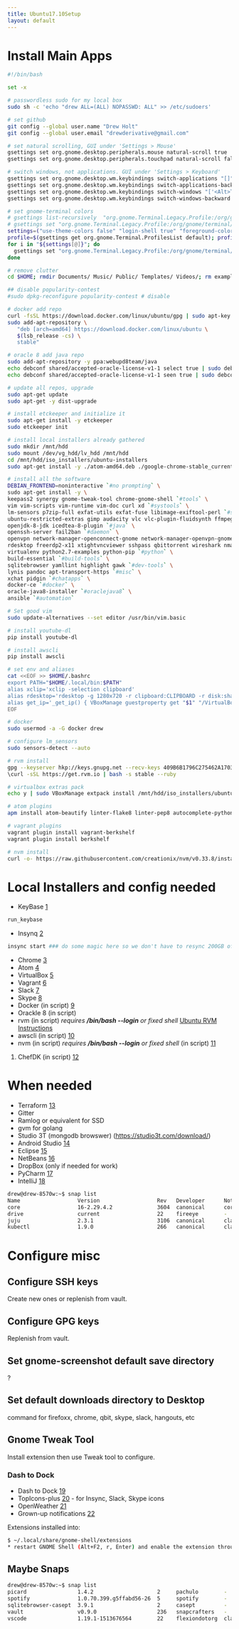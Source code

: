 ```yaml
---
title: Ubuntu17.10Setup
layout: default
---
```


Install Main Apps
=================

``` bash
#!/bin/bash

set -x

# passwordless sudo for my local box
sudo sh -c 'echo "drew ALL=(ALL) NOPASSWD: ALL" >> /etc/sudoers'

# set github
git config --global user.name "Drew Holt"
git config --global user.email "drewderivative@gmail.com"

# set natural scrolling, GUI under 'Settings > Mouse'
gsettings set org.gnome.desktop.peripherals.mouse natural-scroll true
gsettings set org.gnome.desktop.peripherals.touchpad natural-scroll false

# switch windows, not applications. GUI under 'Settings > Keyboard'
gsettings set org.gnome.desktop.wm.keybindings switch-applications "[]"
gsettings set org.gnome.desktop.wm.keybindings switch-applications-backward "[]"
gsettings set org.gnome.desktop.wm.keybindings switch-windows "['<Alt>Tab']"
gsettings set org.gnome.desktop.wm.keybindings switch-windows-backward  "['<Alt><Shift>Tab']"

# set gnome-terminal colors
# gsettings list-recursively  "org.gnome.Terminal.Legacy.Profile:/org/gnome/terminal/legacy/profiles:/:$profile/"
# gsettings set "org.gnome.Terminal.Legacy.Profile:/org/gnome/terminal/legacy/profiles:/:$profile/" login-shell true
settings=("use-theme-colors false" "login-shell true" "foreground-color 'rgb(255,255,255)'" "background-transparency-percent 6" "background-color 'rgb(0,0,0)'" "use-theme-transparency false" "scrollback-unlimited true" "use-transparent-background true")
profile=$(gsettings get org.gnome.Terminal.ProfilesList default); profile=${profile:1:-1} # remove leading and trailing single quotes
for i in "${settings[@]}"; do
  gsettings set "org.gnome.Terminal.Legacy.Profile:/org/gnome/terminal/legacy/profiles:/:$profile/" $i
done

# remove clutter
cd $HOME; rmdir Documents/ Music/ Public/ Templates/ Videos/; rm examples.desktop

## disable popularity-contest
#sudo dpkg-reconfigure popularity-contest # disable

# docker add repo
curl -fsSL https://download.docker.com/linux/ubuntu/gpg | sudo apt-key add -
sudo add-apt-repository \
   "deb [arch=amd64] https://download.docker.com/linux/ubuntu \
   $(lsb_release -cs) \
   stable"

# oracle 8 add java repo
sudo add-apt-repository -y ppa:webupd8team/java
echo debconf shared/accepted-oracle-license-v1-1 select true | sudo debconf-set-selections
echo debconf shared/accepted-oracle-license-v1-1 seen true | sudo debconf-set-selections

# update all repos, upgrade
sudo apt-get update
sudo apt-get -y dist-upgrade

# install etckeeper and initialize it
sudo apt-get install -y etckeeper
sudo etckeeper init

# install local installers already gathered
sudo mkdir /mnt/hdd
sudo mount /dev/vg_hdd/lv_hdd /mnt/hdd
cd /mnt/hdd/iso_installers/ubuntu-installers
sudo apt-get install -y ./atom-amd64.deb ./google-chrome-stable_current_amd64.deb ./insync_1.4.4.37065-artful_amd64.deb ./slack-desktop-3.1.0-amd64.deb ./vagrant_2.0.3_x86_64.deb ./virtualbox-5.2_5.2.8-121009_Ubuntu_zesty_amd64.deb ./skypeforlinux-64.deb ./keybase_amd64.deb ./chefdk_2.4.17-1_amd64.deb

# install all the software
DEBIAN_FRONTEND=noninteractive `#no prompting` \
sudo apt-get install -y \
keepass2 synergy gnome-tweak-tool chrome-gnome-shell `#tools` \
vim vim-scripts vim-runtime vim-doc curl xd `#systools` \
lm-sensors p7zip-full exfat-utils exfat-fuse libimage-exiftool-perl `#systools` \
ubuntu-restricted-extras gimp audacity vlc vlc-plugin-fluidsynth ffmpeg atomicparsley `#media` \
openjdk-8-jdk icedtea-8-plugin `#java` \
openssh-server fail2ban `#daemon` \
openvpn network-manager-openconnect-gnome network-manager-openvpn-gnome `#network-client` \
rdesktop freerdp2-x11 xtightvncviewer sshpass qbittorrent wireshark nmap nikto chkrootkit wavemon namebench apache2-utils mailutils `#netutils` \
virtualenv python2.7-examples python-pip `#python` \
build-essential `#build-tools` \
sqlitebrowser yamllint highlight gawk `#dev-tools` \
lynis pandoc apt-transport-https `#misc` \
xchat pidgin `#chatapps` \
docker-ce `#docker` \
oracle-java8-installer `#oraclejava8` \
ansible `#automation`

# Set good vim
sudo update-alternatives --set editor /usr/bin/vim.basic

# install youtube-dl
pip install youtube-dl

# install awscli
pip install awscli

# set env and aliases
cat <<EOF >> $HOME/.bashrc
export PATH="$HOME/.local/bin:$PATH"
alias xclip='xclip -selection clipboard'
alias rdesktop='rdesktop -g 1280x720 -r clipboard:CLIPBOARD -r disk:share=/home/drew'
alias get_ip='_get_ip() { VBoxManage guestproperty get "$1" "/VirtualBox/GuestInfo/Net/1/V4/IP";}; _get_ip'
EOF

# docker
sudo usermod -a -G docker drew

# configure lm_sensors
sudo sensors-detect --auto

# rvm install
gpg --keyserver hkp://keys.gnupg.net --recv-keys 409B6B1796C275462A1703113804BB82D39DC0E3 7D2BAF1CF37B13E2069D6956105BD0E739499BDB
\curl -sSL https://get.rvm.io | bash -s stable --ruby

# virtualbox extras pack
echo y | sudo VBoxManage extpack install /mnt/hdd/iso_installers/ubuntu-installers/Oracle_VM_VirtualBox_Extension_Pack-5.2.8.vbox-extpack

# atom plugins
apm install atom-beautify linter-flake8 linter-pep8 autocomplete-python django-templates script-runner teletype

# vagrant plugins
vagrant plugin install vagrant-berkshelf
vagrant plugin install berkshelf

# nvm install
curl -o- https://raw.githubusercontent.com/creationix/nvm/v0.33.8/install.sh | bash
```

Local Installers and config needed
==================================

-   KeyBase [1](https://keybase.io)

``` bash
run_keybase
```

-   Insynq [2](https://www.insynchq.com/downloads)

``` bash
insync start ### do some magic here so we don't have to resync 200GB of google drive
```

-   Chrome [3](https://www.google.com/chrome/)
-   Atom [4](https://atom.io/)
-   VirtualBox [5](https://www.virtualbox.org/)
-   Vagrant [6](https://www.vagrantup.com/)
-   Slack [7](https://slack.com/downloads/linux)
-   Skype [8](https://www.skype.com/en/get-skype/skype-for-linux/)
-   Docker (in script)
    [9](https://docs.docker.com/install/linux/docker-ce/ubuntu/#upgrade-docker-ce)
-   Orackle 8 (in script)
-   rvm (in script) *requires **/bin/bash --login** or fixed shell*
    [Ubuntu RVM Instructions](https://github.com/rvm/ubuntu_rvm)
-   awscli (in script) [10](https://aws.amazon.com/cli/)
-   nvm (in script) *requires **/bin/bash --login** or fixed shell* (in
    script) [11](https://github.com/creationix/nvm)

1.  ChefDK (in script) [12](https://downloads.chef.io/chefdk)

When needed
===========

-   Terraform [13](https://www.terraform.io/)
-   Gitter
-   Ramlog or equivalent for SSD
-   gvm for golang
-   Studio 3T (mongodb browswer) (https://studio3t.com/download/)
-   Android Studio [14](https://developer.android.com/studio/index.html)
-   Eclipse [15](https://www.eclipse.org/)
-   NetBeans [16](https://netbeans.org/downloads/)
-   DropBox (only if needed for work)
-   PyCharm
    [17](https://www.jetbrains.com/pycharm/download/#section=linux)
-   IntelliJ [18](https://www.jetbrains.com/idea/download/)

``` bash
drew@drew-8570w:~$ snap list
Name                  Version                  Rev   Developer      Notes
core                  16-2.29.4.2              3604  canonical      core
drive                 current                  22    fireeye        -
juju                  2.3.1                    3106  canonical      classic
kubectl               1.9.0                    266   canonical      classic
```

Configure misc
==============

Configure SSH keys
------------------

Create new ones or replenish from vault.

Configure GPG keys
------------------

Replenish from vault.

Set gnome-screenshot default save directory
-------------------------------------------

?

Set default downloads directory to Desktop
------------------------------------------

command for firefoxx, chrome, qbit, skype, slack, hangouts, etc

Gnome Tweak Tool
----------------

Install extension then use Tweak tool to configure.

### Dash to Dock

-   Dash to Dock
    [19](https://extensions.gnome.org/extension/307/dash-to-dock/)
-   TopIcons-plus
    [20](https://extensions.gnome.org/extension/1031/topicons/) - for
    Insync, Slack, Skype icons
-   OpenWeather
    [21](https://extensions.gnome.org/extension/750/openweather/)
-   Grown-up notifications
    [22](https://extensions.gnome.org/extension/1335/grown-up-notifications/)

Extensions installed into:

``` bash
$ ~/.local/share/gnome-shell/extensions
* restart GNOME Shell (Alt+F2, r, Enter) and enable the extension through gnome-tweak-tool.
```

Maybe Snaps
-----------

``` bash
drew@drew-8570w:~$ snap list
picard                1.4.2                    2     pachulo        -
spotify               1.0.70.399.g5ffabd56-26  5     spotify        -
sqlitebrowser-casept  3.9.1                    2     casept         -
vault                 v0.9.0                   236   snapcrafters   -
vscode                1.19.1-1513676564        22    flexiondotorg  classic
```
